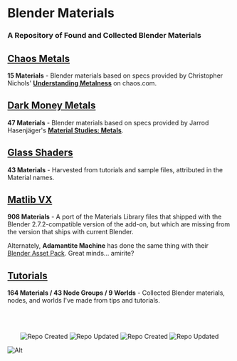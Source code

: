 # Blender Materials
### A Repository of Found and Collected Blender Materials

## [Chaos Metals](https://github.com/don1138/blender-materials/tree/main/Chaos-Metals)
**15 Materials** - Blender materials based on specs provided by Christopher Nichols' [**Understanding Metalness**](https://www.chaos.com/blog/understanding-metalness) on chaos.com.

## [Dark Money Metals](https://github.com/don1138/blender-materials/tree/main/Dark-Money-Metals)
**47 Materials** - Blender materials based on specs provided by Jarrod Hasenjäger's [**Material Studies: Metals**](https://www.artstation.com/artwork/aL4JR).

## [Glass Shaders](https://github.com/don1138/blender-materials/tree/main/Glass-Shaders)
**43 Materials** - Harvested from tutorials and sample files, attributed in the Material names.

## [Matlib VX](https://github.com/don1138/blender-materials/tree/main/Matlib-VX)
**908 Materials** - A port of the Materials Library files that shipped with the Blender 2.7.2-compatible version of the add-on, but which are missing from the version that ships with current Blender.

Alternately, **Adamantite Machine** has done the same thing with their [Blender Asset Pack](https://adamantitemachine.com/b3dmatpack/). Great minds… amirite?

## [Tutorials](https://github.com/don1138/blender-materials/tree/main/Tutorials)
**164 Materials / 43 Node Groups / 9 Worlds** - Collected Blender materials, nodes, and worlds I've made from tips and tutorials.

<br><br>
<p align="center">
  <img align="center" src="https://img.shields.io/github/release-date/don1138/blender-materials" alt="Repo Created">
  <img align="center" src="https://img.shields.io/github/last-commit/don1138/blender-materials" alt="Repo Updated">
  <img align="center" src="https://badges.pufler.dev/created/don1138/blender-materials?style=for-the-badge&colorA=222&colorB=48684b" alt="Repo Created">
  <img align="center" src="https://badges.pufler.dev/updated/don1138/blender-materials?style=for-the-badge&colorA=222&colorB=48684b" alt="Repo Updated">
</p>

![Alt](https://repobeats.axiom.co/api/embed/6dfa43ed9f8d84a8d280e01482bcec74e5f515af.svg "Repobeats analytics image")
